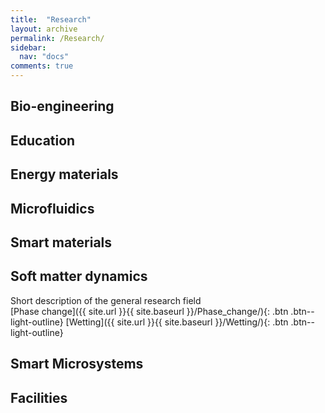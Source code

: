 ```yaml
---
title:  "Research"
layout: archive
permalink: /Research/
sidebar:
  nav: "docs"
comments: true
---
```


## Bio-engineering

## Education

## Energy materials

## Microfluidics

## Smart materials

## Soft matter dynamics
Short description of the general research field<br>
[Phase change]({{ site.url }}{{ site.baseurl }}/Phase_change/){: .btn .btn--light-outline}
[Wetting]({{ site.url }}{{ site.baseurl }}/Wetting/){: .btn .btn--light-outline}

## Smart Microsystems

## Facilities
